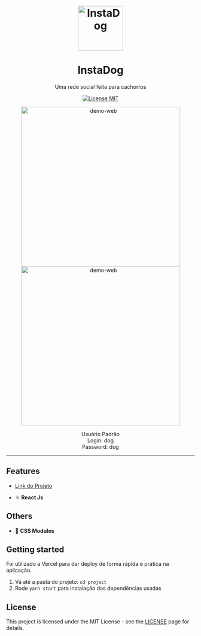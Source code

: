 
<h1 align="center">
<br>
  <img src="https://svgshare.com/i/UnU.svg" alt="InstaDog" width="120">


<br>
<br>
InstaDog
</h1>


<p align="center">Uma rede social feita para cachorros</p>




<p align="center">
  <a href="https://opensource.org/licenses/MIT">
    <img src="https://img.shields.io/badge/License-MIT-blue.svg" alt="License MIT">
  </a>
</p>

<div align="center">
  <img src="https://i.ibb.co/zHzMSQK/captured.gif" alt="demo-web" height="425">

  <img src="https://i.ibb.co/LS9kybX/captured-1.gif" alt="demo-web" height="425">


Usuário Padrão
<br>
Login: dog
<br>
Password: dog

</div>

<hr />

## Features
- <a href='https://instadog-coral.vercel.app/'>Link do Projeto</a>

- ⚛️ **React Js** 


## Others

 - 💅 **CSS Modules** 



 [Ler mais]: https://github.com/gabrielqoliveiraa

## Getting started

Foi utilizado a Vercel para dar deploy de forma rápida e prática na aplicação.

1. Vá até a pasta do projeto: `cd project`
2. Rode  `yarn start` para instalação das dependências usadas

## License

This project is licensed under the MIT License - see the [LICENSE](https://opensource.org/licenses/MIT) page for details.